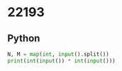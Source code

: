 # 22193

## Python

```python
N, M = map(int, input().split())
print(int(input()) * int(input()))
```
